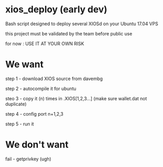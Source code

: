 # xios_deploy (early dev)
Bash script designed to deploy several XIOSd on your Ubuntu 17.04 VPS

this project must be validated by the team before public use

for now : USE IT AT YOUR OWN RISK

# We want
step 1 - download XIOS source from davembg

step 2 - autocompile it for ubuntu

steo 3 - copy it (n) times in .XIOS[1,2,3...] (make sure wallet.dat not duplicate)

step 4 - config port n+1,2,3 

step 5 - run it

# We don't want

fail - getprivkey (ugh)
